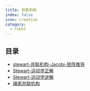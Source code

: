 ```yaml
---
title: 并联机构
index: false
icon: creative
category:
  - robot
---
```


 ## 目录
- [stewart-并联机构-Jacobi-矩阵推导](stewart-并联机构-Jacobi-矩阵推导.md)
- [Stewart-运动学正解](Stewart-运动学正解.md)
- [Stewart-运动学逆解](Stewart-运动学逆解.md)
- [绳索并联机构](绳索并联机构)

